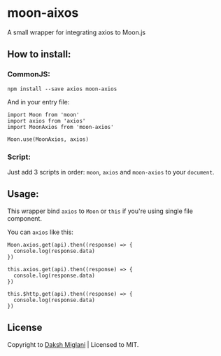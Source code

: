 # moon-aixos
A small wrapper for integrating axios to Moon.js


## How to install:
### CommonJS:
```
npm install --save axios moon-axios
```

And in your entry file:
```
import Moon from 'moon'
import axios from 'axios'
import MoonAxios from 'moon-axios'

Moon.use(MoonAxios, axios)
```

### Script:
Just add 3 scripts in order: `moon`, `axios` and `moon-axios` to your `document`.

## Usage:
This wrapper bind `axios` to `Moon` or `this` if you're using single file component.

You can `axios` like this:
```
Moon.axios.get(api).then((response) => {
  console.log(response.data)
})

this.axios.get(api).then((response) => {
  console.log(response.data)
})

this.$http.get(api).then((response) => {
  console.log(response.data)
})
```

## License
Copyright to [Daksh Miglani](https://dak.sh) | Licensed to MIT. 
